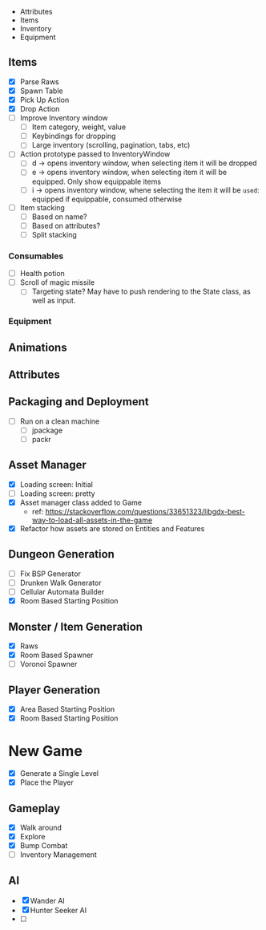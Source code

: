 - Attributes
- Items
- Inventory
- Equipment

## Items

- [x] Parse Raws
- [x] Spawn Table
- [x] Pick Up Action
- [x] Drop Action
- [ ] Improve Inventory window
    - [ ] Item category, weight, value
    - [ ] Keybindings for dropping
    - [ ] Large inventory (scrolling, pagination, tabs, etc)
- [ ] Action prototype passed to InventoryWindow
    - [ ] d -> opens inventory window, when selecting item it will be dropped
    - [ ] e -> opens inventory window, when selecting item it will be equipped. Only show equippable items
    - [ ] i -> opens inventory window, whene selecting the item it will be `used`: equipped if equippable, consumed
      otherwise
- [ ] Item stacking
    - [ ] Based on name?
    - [ ] Based on attributes?
    - [ ] Split stacking

### Consumables

- [ ] Health potion
- [ ] Scroll of magic missile
    - [ ] Targeting state? May have to push rendering to the State class, as well as input.

### Equipment

## Animations

## Attributes

## Packaging and Deployment

- [ ] Run on a clean machine
    - [ ] jpackage
    - [ ] packr

## Asset Manager

- [x] Loading screen: Initial
- [ ] Loading screen: pretty
- [x] Asset manager class added to Game
    - ref: https://stackoverflow.com/questions/33651323/libgdx-best-way-to-load-all-assets-in-the-game
- [x] Refactor how assets are stored on Entities and Features

## Dungeon Generation

- [ ] Fix BSP Generator
- [ ] Drunken Walk Generator
- [ ] Cellular Automata Builder
- [x] Room Based Starting Position

## Monster / Item Generation

- [x] Raws
- [x] Room Based Spawner
- [ ] Voronoi Spawner

## Player Generation

- [x] Area Based Starting Position
- [x] Room Based Starting Position

# New Game

- [x] Generate a Single Level
- [x] Place the Player

## Gameplay

- [x] Walk around
- [x] Explore
- [x] Bump Combat
- [ ] Inventory Management

## AI

- [x] Wander AI
- [x] Hunter Seeker AI
- [ ] 